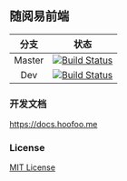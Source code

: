 ## 随阅易前端
| 分支| 状态|
|:-------:|:-------:|
| Master| [![Build Status](https://travis-ci.org/Hoofoo-WHU/easyreading.svg?branch=master)](https://travis-ci.org/Hoofoo-WHU/easyreading) |
| Dev| [![Build Status](https://travis-ci.org/Hoofoo-WHU/easyreading.svg?branch=dev)](https://travis-ci.org/Hoofoo-WHU/easyreading)|
### 开发文档
https://docs.hoofoo.me
### License
[MIT License](https://github.com/easyreading-client/easyreading/blob/master/LICENSE)
